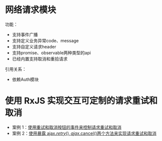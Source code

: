 # 网络请求模块

功能：
- 支持事件广播
- 支持定义业务异常code、message
- 支持自定义请求header
- 支持promise、observable两种类型的api
- 已经内置支持取消和重拾请求

引用关系：
- 依赖Auth模块

# 使用 RxJS 实现交互可定制的请求重试和取消

- 案例 1：[使用重试和取消按钮的事件来控制请求重试和取消][retrywhen-onclick]
- 案例 2：[使用暴露 ajax$.retry(), ajax$.cancel()两个方法来实现请求重试和取消][retrywhen-subject]

[retrywhen-onclick]: https://stackblitz.com/edit/rxjs-retrywhen-onclick
[retrywhen-subject]: https://stackblitz.com/edit/rxjs-retrywhen-subject
